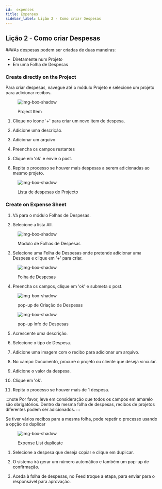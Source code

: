 ```yaml
---
id:  expenses
title: Expenses
sidebar_label: Lição 2 - Como criar Despesas
---
```


## Lição 2 - Como criar Despesas 

###As despesas podem ser criadas de duas maneiras:

- Diretamente num Projeto
- Em uma Folha de Despesas
### Create directly on the Project


Para criar despesas, navegue até o módulo Projeto e selecione um projeto para adicionar recibos.

<figure>

![img-box-shadow](/img/university/expenses/university-expenses-3-project.png)
<figcaption>Project Item</figcaption>
</figure>

1. Clique no ícone '+' para criar um novo item de despesa.

2. Adicione uma descrição.

3. Adicionar um arquivo

4. Preencha os campos restantes

5. Clique em 'ok' e envie o post.

6. Repita o processo se houver mais despesas a serem adicionadas ao mesmo projeto.

<figure>

![img-box-shadow](/img/university/expenses/university-expenses-6-project-list.png)
<figcaption>Lista de despesas do Projecto</figcaption>
</figure>

### Create on Expense Sheet

1. Vá para o módulo Folhas de Despesas.

2. Selecione a lista All.

<figure>

![img-box-shadow](/img/university/expenses/university-expense-sheets-1.png)
<figcaption>Módulo de Folhas de Despesas</figcaption>
</figure>

3. Selecione uma Folha de Despesas onde pretende adicionar uma Despesa e clique em '+' para criar.

<figure>

![img-box-shadow](/img/university/expenses/university-expenses-1-creation.png)
<figcaption>Folha de Despesas</figcaption>
</figure>

4. Preencha os campos, clique em 'ok' e submeta o post.

<figure>

![img-box-shadow](/img/university/expenses/university-expenses-2.png)
<figcaption>pop-up de Criação de Despesas</figcaption>
</figure>


<figure>

![img-box-shadow](/img/university/expenses/university-expenses-4.png)
<figcaption>pop-up Info de Despesas</figcaption>
</figure>

5. Acrescente uma descrição.

6. Selecione o tipo de Despesa.

7. Adicione uma imagem com o recibo para adicionar um arquivo.

8. No campo Documento, procure o projeto ou cliente que deseja vincular.

9. Adicione o valor da despesa.

10. Clique em 'ok'.

11. Repita o processo se houver mais de 1 despesa.


:::note
Por favor, leve em consideração que todos os campos em amarelo são obrigatórios.
Dentro da mesma folha de despesas, recibos de projetos diferentes podem ser adicionados.
:::

Se tiver vários recibos para a mesma folha, pode repetir o processo usando a opção de duplicar

<figure>

![img-box-shadow](/img/university/expenses/university-expenses-5.png)
<figcaption>Expense List duplicate</figcaption>
</figure>

1. Selecione a despesa que deseja copiar e clique em duplicar.

2. O sistema irá gerar um número automático e também um pop-up de confirmação.

3. Aceda à folha de despesas, no Feed troque a etapa, para enviar para o responsável para aprovação.


